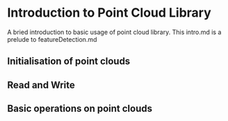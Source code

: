 # Introduction to Point Cloud Library
A bried introduction to basic usage of point cloud library. This intro.md is a prelude to featureDetection.md

## Initialisation of point clouds

## Read and Write

## Basic operations on point clouds
